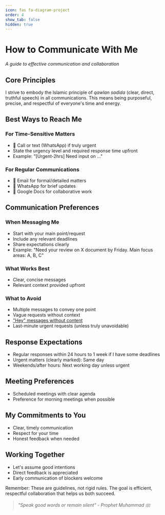 ```yaml
---
icon: fas fa-diagram-project
order: 4
show_tab: false
hidden: true
---
```


# How to Communicate With Me
*A guide to effective communication and collaboration*

## Core Principles
I strive to embody the Islamic principle of *qawlan sadida* (clear, direct, truthful speech) in all communications. This means being purposeful, precise, and respectful of everyone's time and energy.

## Best Ways to Reach Me

### For Time-Sensitive Matters
- 📱 Call or text (WhatsApp) if truly urgent
- State the urgency level and required response time upfront
- Example: "[Urgent-2hrs] Need input on ..."

### For Regular Communications
- 📧 Email for formal/detailed matters
- 💬 WhatsApp for brief updates
- 📝 Google Docs for collaborative work

## Communication Preferences

### When Messaging Me
- Start with your main point/request
- Include any relevant deadlines
- Share expectations clearly
- Example: "Need your review on X document by Friday. Main focus areas: A, B, C"

### What Works Best
- Clear, concise messages
- Relevant context provided upfront

### What to Avoid
- Multiple messages to convey one point
- Vague requests without context
- ["Hey" messages without content](https://nohello.net)
- Last-minute urgent requests (unless truly unavoidable)

## Response Expectations
- Regular responses within 24 hours to 1 week if I have some deadlines
- Urgent matters (clearly marked): Same day
- Weekends/after hours: Next working day unless urgent

## Meeting Preferences
- Scheduled meetings with clear agenda
- Preference for morning meetings when possible

## My Commitments to You
- Clear, timely communication
- Respect for your time
- Honest feedback when needed

## Working Together
- Let's assume good intentions
- Direct feedback is appreciated
- Early communication of blockers welcome

Remember: These are guidelines, not rigid rules. The goal is efficient, respectful collaboration that helps us both succeed.

> *"Speak good words or remain silent" - Prophet Muhammad ﷺ*